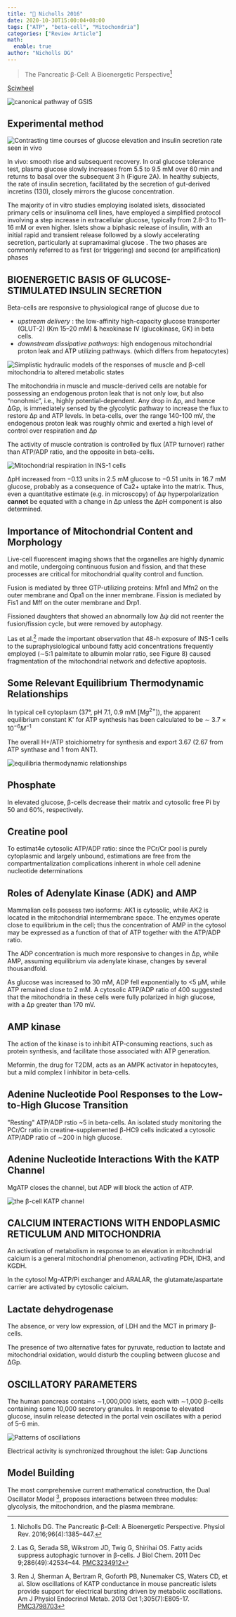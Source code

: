 ```yaml
---
title: "📒 Nicholls 2016"
date: 2020-10-30T15:00:04+08:00
tags: ["ATP", "beta-cell", "Mitochondria"]
categories: ["Review Article"]
math:
  enable: true
author: "Nicholls DG"
---
```


> The Pancreatic β-Cell: A Bioenergetic Perspective[^Nicholls2016]

[Sciwheel](https://sciwheel.com/work/#/items/2340630/)

<!--more-->

![](https://user-images.githubusercontent.com/40054455/97670483-485d0c80-1ac1-11eb-9c4f-d3871ef7153e.png "canonical pathway of GSIS")

## Experimental method

![](https://user-images.githubusercontent.com/40054455/97670727-d2a57080-1ac1-11eb-9836-05e0fd11b072.png "Contrasting time courses of glucose elevation and insulin secretion rate seen in vivo")

In vivo: smooth rise and subsequent recovery. In oral glucose tolerance test, plasma glucose slowly increases from 5.5 to 9.5 mM over 60 min and returns to basal over the subsequent 3 h (Figure 2A). In healthy subjects, the rate of insulin secretion, facilitated by the secretion of gut-derived incretins (130), closely mirrors the glucose concentration.

The majority of in vitro studies employing isolated islets, dissociated primary cells or insulinoma cell lines, have employed a simplified protocol involving a step increase in extracellular glucose, typically from 2.8–3 to 11–16 mM or even higher. Islets show a biphasic release of insulin, with an initial rapid and transient release followed by a slowly accelerating secretion, particularly at supramaximal glucose . The two phases are commonly referred to as first (or triggering) and second (or amplification) phases

## BIOENERGETIC BASIS OF GLUCOSE-STIMULATED INSULIN SECRETION

Beta-cells are responsive to physiological range of glucose due to
- _upstream delivery_ : the low-affinity high-capacity glucose transporter (GLUT-2) (Km 15–20 mM) & hexokinase IV (glucokinase, GK) in beta cells.
- _downstream dissipative pathways_: high endogenous mitochondrial proton leak and ATP utilizing pathways. (which differs from hepatocytes)

![](https://user-images.githubusercontent.com/40054455/97671710-c0c4cd00-1ac3-11eb-8a6d-d2ead52b4c94.png "Simplistic hydraulic models of the responses of muscle and β-cell mitochondria to altered metabolic states")

The mitochondria in muscle and muscle-derived cells are notable for possessing an endogenous proton leak that is not only low, but also “nonohmic”, i.e., highly potential-dependent. Any drop in Δp, and hence ΔGp, is immediately sensed by the glycolytic pathway to increase the flux to restore Δp and ATP levels. In beta-cells, over the range 140-100 mV, the endogenous proton leak was roughly ohmic and exerted a high level of control over respiration and Δp

The activity of muscle contration is controlled by flux (ATP turnover) rather than ATP/ADP ratio, and the opposite in beta-cells.

![](https://user-images.githubusercontent.com/40054455/97673822-62015280-1ac7-11eb-8de0-b94fbc8d7435.png "Mitochondrial respiration in INS-1 cells")

ΔpH increased from −0.13 units in 2.5 mM glucose to −0.51 units in 16.7 mM glucose, probably as a consequence of Ca2+ uptake into the matrix. Thus, even a quantitative estimate (e.g. in microscopy) of Δψ hyperpolarization **cannot** be equated with a change in Δp unless the ΔpH component is also determined.

## Importance of Mitochondrial Content and Morphology

Live-cell fluorescent imaging shows that the organelles are highly dynamic and motile, undergoing continuous fusion and fission, and that these processes are critical for mitochondrial quality control and function.

Fusion is mediated by three GTP-utilizing proteins: Mfn1 and Mfn2 on the outer membrane and Opa1 on the inner membrane. Fission is mediated by Fis1 and Mff on the outer membrane and Drp1.

Fissioned daughters that showed an abnormally low Δψ did not reenter the fusion/fission cycle, but were removed by autophagy.

Las et al.[^Las2011]  made the important observation that 48-h exposure of INS-1 cells to the supraphysiological unbound fatty acid concentrations frequently employed (∼5:1 palmitate to albumin molar ratio, see Figure 8) caused fragmentation of the mitochondrial network and defective apoptosis.

[^Las2011]: Las G, Serada SB, Wikstrom JD, Twig G, Shirihai OS. Fatty acids suppress autophagic turnover in β-cells. J Biol Chem. 2011 Dec 9;286(49):42534–44. [PMC3234912](http://www.ncbi.nlm.nih.gov/pmc/articles/PMC3234912)

## Some Relevant Equilibrium Thermodynamic Relationships

In typical cell cytoplasm (37°, pH 7.1, 0.9 mM $[Mg^{2+}]$), the apparent equilibrium constant K' for ATP synthesis has been calculated to be ∼ $3.7 \times 10^{-6} M^{-1}$

The overall H+/ATP stoichiometry for synthesis and export 3.67 (2.67 from ATP synthase and 1 from ANT).

![](https://user-images.githubusercontent.com/40054455/97675033-8100e400-1ac9-11eb-8fbd-30c47160b57c.png "equilibria thermodynamic relationships")

## Phosphate
In elevated glucose, β-cells decrease their matrix and cytosolic free Pi by 50 and 60%, respectively.

## Creatine pool
To estimat4e cytosolic ATP/ADP ratio: since the PCr/Cr pool is purely cytoplasmic and largely unbound, estimations are free from the compartmentalization complications inherent in whole cell adenine nucleotide determinations

## Roles of Adenylate Kinase (ADK) and AMP

Mammalian cells possess two isoforms: AK1 is cytosolic, while AK2 is located in the mitochondrial intermembrane space. The enzymes operate close to equilibrium in the cell; thus the concentration of AMP in the cytosol may be expressed as a function of that of ATP together with the ATP/ADP ratio.

The ADP concentration is much more responsive to changes in Δp, while AMP, assuming equilibrium via adenylate kinase, changes by several thousandfold.

As glucose was increased to 30 mM, ADP fell exponentially to <5 μM, while ATP remained close to 2 mM. A cytosolic ATP/ADP ratio of 400 suggested that the mitochondria in these cells were fully polarized in high glucose, with a Δp greater than 170 mV.

## AMP kinase

The action of the kinase is to inhibit ATP-consuming reactions, such as protein synthesis, and facilitate those associated with ATP generation.

Meformin, the drug for T2DM, acts as an AMPK activator in hepatocytes, but a mild complex I inhibitor in beta-cells.

## Adenine Nucleotide Pool Responses to the Low-to-High Glucose Transition

"Resting" ATP/ADP rstio ~5 in beta-cells. An isolated study monitoring the PCr/Cr ratio in creatine-supplemented β-HC9 cells indicated a cytosolic ATP/ADP ratio of ∼200 in high glucose.

## Adenine Nucleotide Interactions With the KATP Channel

MgATP closes the channel, but ADP will block the action of ATP.

![](https://user-images.githubusercontent.com/40054455/97676011-f3be8f00-1aca-11eb-9164-f62ff13059cf.png "the β-cell KATP channel")

## CALCIUM INTERACTIONS WITH ENDOPLASMIC RETICULUM AND MITOCHONDRIA

An activation of metabolism in response to an elevation in mitochndrial calcium is a general mitochondrial phenomenon, activating PDH, IDH3, and KGDH.

In the cytosol Mg-ATP/Pi exchanger and ARALAR, the glutamate/aspartate carrier are activated by cytosolic calcium.

## Lactate dehydrogenase

The absence, or very low expression, of LDH and the MCT in primary β-cells.

The presence of two alternative fates for pyruvate, reduction to lactate and mitochondrial oxidation, would disturb the coupling between glucose and ΔGp.

## OSCILLATORY PARAMETERS

The human pancreas contains ∼1,000,000 islets, each with ∼1,000 β-cells containing some 10,000 secretory granules. In response to elevated glucose, insulin release detected in the portal vein oscillates with a period of 5–6 min.

![](https://user-images.githubusercontent.com/40054455/97677950-04bccf80-1ace-11eb-907a-f952de1431fa.png "Patterns of oscillations")

Electrical activity is synchronized throughout the islet: Gap Junctions

## Model Building

The most comprehensive current mathematical construction, the Dual Oscillator Model [^Ren2013], proposes interactions between three modules: glycolysis, the mitochondrion, and the plasma membrane.

[^Ren2013]: Ren J, Sherman A, Bertram R, Goforth PB, Nunemaker CS, Waters CD, et al. Slow oscillations of KATP conductance in mouse pancreatic islets provide support for electrical bursting driven by metabolic oscillations. Am J Physiol Endocrinol Metab. 2013 Oct 1;305(7):E805-17. [PMC3798703](http://www.ncbi.nlm.nih.gov/pmc/articles/PMC3798703)

[^Nicholls2016]: Nicholls DG. The Pancreatic β-Cell: A Bioenergetic Perspective. Physiol Rev. 2016;96(4):1385–447.
